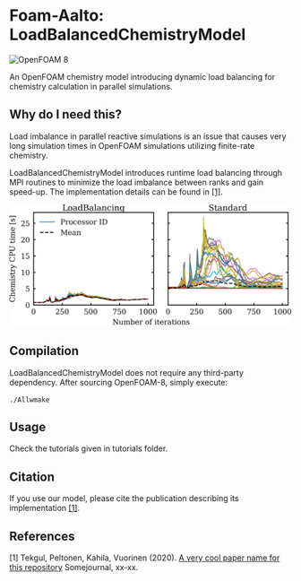 # Foam-Aalto: LoadBalancedChemistryModel
![OpenFOAM 8](https://img.shields.io/badge/OpenFOAM-8-brightgreen)

An OpenFOAM chemistry model introducing dynamic load balancing for chemistry calculation
in parallel simulations.

## Why do I need this?

Load imbalance in parallel reactive simulations is an issue that causes very long
simulation times in OpenFOAM simulations utilizing finite-rate chemistry.

LoadBalancedChemistryModel introduces runtime load balancing through MPI routines
to minimize the load imbalance between ranks and gain speed-up. The implementation
details can be found in [[1]](#1).


<p align="center">
  <img src="third_party/rankbased_solve.png" alt="drawing" width="600"/>
</p>


## Compilation

LoadBalancedChemistryModel does not require any third-party dependency.
After sourcing OpenFOAM-8, simply execute:

```
./Allwmake
```

## Usage

Check the tutorials given in tutorials folder.

## Citation

If you use our model, please cite the publication describing its implementation [[1]](#1). 

## References
<a id="1">[1]</a> 
Tekgul, Peltonen, Kahila, Vuorinen (2020). 
[A very cool paper name for this repository](https://www.youtube.com/watch?v=dQw4w9WgXcQ)
Somejournal, xx-xx.


